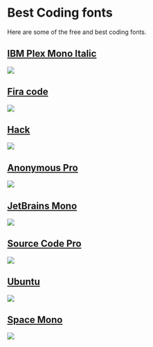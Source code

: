 # Best Coding fonts
Here are some of the free and best coding fonts.

## [IBM Plex Mono Italic](https://fonts.google.com/specimen/IBM+Plex+Mono)
![](https://instagram.fixr3-1.fna.fbcdn.net/v/t51.2885-15/e35/128951877_210881747169188_2033142722920567517_n.jpg?_nc_ht=instagram.fixr3-1.fna.fbcdn.net&_nc_cat=108&_nc_ohc=avB-P7J9x70AX8DgfGG&tp=1&oh=d53549b16efed8aa889fb340fc760f59&oe=5FF1FF23)

## [Fira code](https://fonts.google.com/specimen/Fira+Code)
![](https://instagram.fixr3-1.fna.fbcdn.net/v/t51.2885-15/e35/128930131_219651282859148_3151063182780514420_n.jpg?_nc_ht=instagram.fixr3-1.fna.fbcdn.net&_nc_cat=108&_nc_ohc=G-RMGS2_7gsAX9jaeHs&tp=1&oh=229147d1de597f2b9a0d62ba794334cc&oe=5FF3735B)

## [Hack](https://github.com/source-foundry/Hack/releases/download/v3.003/Hack-v3.003-ttf.zip)
![](https://instagram.fixr3-1.fna.fbcdn.net/v/t51.2885-15/e35/129346560_3649693181757232_1080419739912728901_n.jpg?_nc_ht=instagram.fixr3-1.fna.fbcdn.net&_nc_cat=104&_nc_ohc=vCNiuwKhZzMAX8RD1ix&tp=1&oh=de6d2741736fd7fe7617356461f0c2fd&oe=5FF255D8)

## [Anonymous Pro](https://fonts.google.com/specimen/Anonymous+Pro)
![](https://instagram.fixr3-1.fna.fbcdn.net/v/t51.2885-15/sh0.08/e35/s750x750/129714594_174729404345915_2889349859121697731_n.jpg?_nc_ht=instagram.fixr3-1.fna.fbcdn.net&_nc_cat=111&_nc_ohc=iBReLusz1yEAX9YSDQe&tp=1&oh=23feacff2653bc14e6060d35fc41f2f9&oe=5FF1F2A4)

## [JetBrains Mono](https://www.jetbrains.com/lp/mono/)
![](https://instagram.fixr3-1.fna.fbcdn.net/v/t51.2885-15/e35/129331404_694586901491331_1261864065632978273_n.jpg?_nc_ht=instagram.fixr3-1.fna.fbcdn.net&_nc_cat=103&_nc_ohc=OqCkGl50UgwAX8Y1PlN&tp=1&oh=cee612d7a87d0ff8d973470d333e9b05&oe=5FF18800)

## [Source Code Pro](https://fonts.google.com/specimen/Source+Code+Pro)
![](https://instagram.fixr3-1.fna.fbcdn.net/v/t51.2885-15/e35/129178603_882920938914061_996154620452192445_n.jpg?_nc_ht=instagram.fixr3-1.fna.fbcdn.net&_nc_cat=101&_nc_ohc=vPAM5FgbS5UAX8dcmNM&tp=1&oh=b8d34e155fa6bd666cae2b4fe93a2e7f&oe=5FF26C85)

## [Ubuntu](https://fonts.google.com/specimen/Ubuntu?query=Ubuntu)
![](https://instagram.fixr3-1.fna.fbcdn.net/v/t51.2885-15/sh0.08/e35/s750x750/129136204_2752999154949851_7364770336917450788_n.jpg?_nc_ht=instagram.fixr3-1.fna.fbcdn.net&_nc_cat=111&_nc_ohc=mMmC6cGmuYgAX-VUoik&tp=1&oh=a427fe1ec8a0ccb54030ae1662a8ce3a&oe=5FF0F231)

## [Space Mono](https://fonts.google.com/specimen/Space+Mono?query=Space+Mono)
![](https://instagram.fixr3-1.fna.fbcdn.net/v/t51.2885-15/e35/129719024_312194589866113_2363281514526894864_n.jpg?_nc_ht=instagram.fixr3-1.fna.fbcdn.net&_nc_cat=101&_nc_ohc=LkFhskrTZ9kAX_W9UCt&tp=1&oh=6fb3e827516f8e248b16b7eeb677d4f9&oe=5FF0D7D2)
